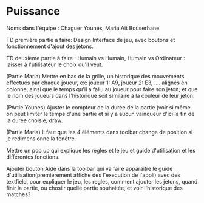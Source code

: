 # Puissance
Noms dans l'équipe : Chaguer Younes, Maria Ait Bouserhane


TD première partie à faire: Design Interface de jeu, avec boutons et fonctionnement d'ajout des jetons.



TD deuxième partie à faire : Humain vs Humain, Humain vs Ordinateur : laisser à l'utilisateur le choix qu'il veut.



(Partie Maria) Mettre en bas de la grille, un historique des mouvements effectués par chaque joueur, ex: joueur 1: A9, joueur 2: E3, .... alignés en colonne; ainsi que le temps qu'il a fallu au joueur pour faire son jeton; et que le nom des joueurs dans l'historique soit similaire à la couleur de leur jeton.



(PArtie Younes) Ajuster le compteur de la durée de la partie (voir si même on peut limiter le temps d'une partie et si y a aucun vainqueur d'ici la fin de la durée choisie, draw.



(Partie Maria) Il faut que les 4 éléments dans toolbar change de position si je redimensionne la fenêtre.



Mettre un pop up qui explique les règles et le jeu et guide d'utilisation et les différentes fonctions.


Ajouter bouton Aide dans la toolbar qui va faire apparaitre le guide d'utilisation(premierement affiche des l'execution de l'appli) avec des textfield, pour expliquer le jeu, les regles, comment ajouter les jetons, quand finir la partie, ou chosiir quelle partie souhaitée, et voir l'historique des matches?
